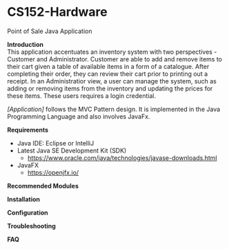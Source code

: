 # CS152-Hardware
Point of Sale Java Application 

**Introduction**<br />
This application accentuates an inventory system with two perspectives - Customer and Administrator. Customer are able to add and remove items to their cart given a table of available items in a form of a catalogue. After completing their order, they can review their cart prior to printing out a receipt. In an Administratior view, a user can manage the system, such as adding or removing items from the inventory and updating the prices for these items. These users requires a login credential.

*[Application]* follows the MVC Pattern design. It is implemented in the Java Programming Language and also involves JavaFx.

**Requirements**<br />
* Java IDE: Eclipse or IntelliJ
* Latest Java SE Development Kit (SDK)
  * https://www.oracle.com/java/technologies/javase-downloads.html
* JavaFX 
  * https://openjfx.io/

**Recommended Modules**<br />

**Installation**<br />

**Configuration**<br />

**Troubleshooting**<br />

**FAQ**<br />

